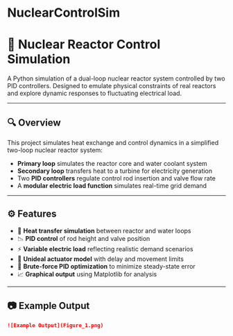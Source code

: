 # NuclearControlSim
# 🧠 Nuclear Reactor Control Simulation

A Python simulation of a dual-loop nuclear reactor system controlled by two PID controllers. Designed to emulate physical constraints of real reactors and explore dynamic responses to fluctuating electrical load.

---

## 🔍 Overview

This project simulates heat exchange and control dynamics in a simplified two-loop nuclear reactor system:

- **Primary loop** simulates the reactor core and water coolant system  
- **Secondary loop** transfers heat to a turbine for electricity generation  
- Two **PID controllers** regulate control rod insertion and valve flow rate  
- A **modular electric load function** simulates real-time grid demand  

---

## ⚙️ Features

- 🧪 **Heat transfer simulation** between reactor and water loops  
- 📉 **PID control** of rod height and valve position  
- ⚡️ **Variable electric load** reflecting realistic demand scenarios  
- 🐢 **Unideal actuator model** with delay and movement limits  
- 🧮 **Brute-force PID optimization** to minimize steady-state error  
- 📈 **Graphical output** using Matplotlib for analysis  

---

## 📷 Example Output


```markdown
![Example Output](Figure_1.png)